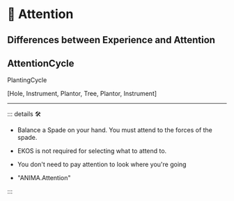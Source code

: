 # 💜 <anima>Attention</anima>

## Differences between Experience and Attention

## AttentionCycle

PlantingCycle

[Hole, Instrument, Plantor, Tree, Plantor, Instrument]

---

<!-- =================================================== -->
<!-- =================================================== -->
<!-- =================================================== -->
<!-- =================================================== -->
<!-- =================================================== -->
::: details 🛠

- Balance a Spade on your hand. You must attend to the forces of the spade.
- EKOS is not required for selecting what to attend to.
- You don't need to pay attention to look where you're going

- "ANIMA.Attention"

:::
